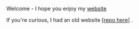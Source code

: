 
Welcome - I hope you enjoy my [website](rowbotham-evan.github.io/website/)


If you're curious, I had an old website [[repo here]](https://github.com/rowbotham-evan/archived_website) . 